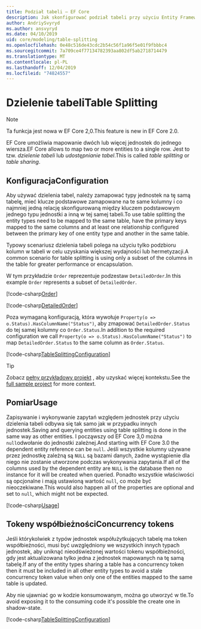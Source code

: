 ```yaml
---
title: Podział tabeli — EF Core
description: Jak skonfigurować podział tabeli przy użyciu Entity Framework Core
author: AndriySvyryd
ms.author: ansvyryd
ms.date: 04/10/2019
uid: core/modeling/table-splitting
ms.openlocfilehash: 0e48c516de43cdc2b54c56f1a96f5e01f9fbbbc4
ms.sourcegitcommit: 7a709ce4f77134782393aa802df5ab2718714479
ms.translationtype: MT
ms.contentlocale: pl-PL
ms.lasthandoff: 12/04/2019
ms.locfileid: "74824557"
---
```

# <a name="table-splitting"></a><span data-ttu-id="58913-103">Dzielenie tabeli</span><span class="sxs-lookup"><span data-stu-id="58913-103">Table Splitting</span></span>

>[!NOTE]
> <span data-ttu-id="58913-104">Ta funkcja jest nowa w EF Core 2,0.</span><span class="sxs-lookup"><span data-stu-id="58913-104">This feature is new in EF Core 2.0.</span></span>

<span data-ttu-id="58913-105">EF Core umożliwia mapowanie dwóch lub więcej jednostek do jednego wiersza.</span><span class="sxs-lookup"><span data-stu-id="58913-105">EF Core allows to map two or more entities to a single row.</span></span> <span data-ttu-id="58913-106">Jest to tzw. _dzielenie tabeli_ lub _udostępnianie tabel_.</span><span class="sxs-lookup"><span data-stu-id="58913-106">This is called _table splitting_ or _table sharing_.</span></span>

## <a name="configuration"></a><span data-ttu-id="58913-107">Konfiguracja</span><span class="sxs-lookup"><span data-stu-id="58913-107">Configuration</span></span>

<span data-ttu-id="58913-108">Aby używać dzielenia tabel, należy zamapować typy jednostek na tę samą tabelę, mieć klucze podstawowe zamapowane na te same kolumny i co najmniej jedną relację skonfigurowaną między kluczem podstawowym jednego typu jednostki a inną w tej samej tabeli.</span><span class="sxs-lookup"><span data-stu-id="58913-108">To use table splitting the entity types need to be mapped to the same table, have the primary keys mapped to the same columns and at least one relationship configured between the primary key of one entity type and another in the same table.</span></span>

<span data-ttu-id="58913-109">Typowy scenariusz dzielenia tabeli polega na użyciu tylko podzbioru kolumn w tabeli w celu uzyskania większej wydajności lub hermetyzacji.</span><span class="sxs-lookup"><span data-stu-id="58913-109">A common scenario for table splitting is using only a subset of the columns in the table for greater performance or encapsulation.</span></span>

<span data-ttu-id="58913-110">W tym przykładzie `Order` reprezentuje podzestaw `DetailedOrder`.</span><span class="sxs-lookup"><span data-stu-id="58913-110">In this example `Order` represents a subset of `DetailedOrder`.</span></span>

[!code-csharp[Order](../../../samples/core/Modeling/TableSplitting/Order.cs?name=Order)]

[!code-csharp[DetailedOrder](../../../samples/core/Modeling/TableSplitting/DetailedOrder.cs?name=DetailedOrder)]

<span data-ttu-id="58913-111">Poza wymaganą konfiguracją, która wywołuje `Property(o => o.Status).HasColumnName("Status")`, aby zmapować `DetailedOrder.Status` do tej samej kolumny co `Order.Status`.</span><span class="sxs-lookup"><span data-stu-id="58913-111">In addition to the required configuration we call `Property(o => o.Status).HasColumnName("Status")` to map `DetailedOrder.Status` to the same column as `Order.Status`.</span></span>

[!code-csharp[TableSplittingConfiguration](../../../samples/core/Modeling/TableSplitting/TableSplittingContext.cs?name=TableSplitting&highlight=3)]

> [!TIP]
> <span data-ttu-id="58913-112">Zobacz [pełny przykładowy projekt](https://github.com/aspnet/EntityFramework.Docs/tree/master/samples/core/Modeling/TableSplitting) , aby uzyskać więcej kontekstu.</span><span class="sxs-lookup"><span data-stu-id="58913-112">See the [full sample project](https://github.com/aspnet/EntityFramework.Docs/tree/master/samples/core/Modeling/TableSplitting) for more context.</span></span>

## <a name="usage"></a><span data-ttu-id="58913-113">Pomiar</span><span class="sxs-lookup"><span data-stu-id="58913-113">Usage</span></span>

<span data-ttu-id="58913-114">Zapisywanie i wykonywanie zapytań względem jednostek przy użyciu dzielenia tabeli odbywa się tak samo jak w przypadku innych jednostek.</span><span class="sxs-lookup"><span data-stu-id="58913-114">Saving and querying entities using table splitting is done in the same way as other entities.</span></span> <span data-ttu-id="58913-115">I począwszy od EF Core 3,0 można `null`odwołanie do jednostki zależnej.</span><span class="sxs-lookup"><span data-stu-id="58913-115">And starting with EF Core 3.0 the dependent entity reference can be `null`.</span></span> <span data-ttu-id="58913-116">Jeśli wszystkie kolumny używane przez jednostkę zależną są `NULL` są bazami danych, żadne wystąpienie dla niego nie zostanie utworzone podczas wykonywania zapytania.</span><span class="sxs-lookup"><span data-stu-id="58913-116">If all of the columns used by the dependent entity are `NULL` is the database then no instance for it will be created when queried.</span></span> <span data-ttu-id="58913-117">Ponadto wszystkie właściwości są opcjonalne i mają ustawioną wartość `null`, co może być nieoczekiwane.</span><span class="sxs-lookup"><span data-stu-id="58913-117">This would also happen all of the properties are optional and set to `null`, which might not be expected.</span></span>

[!code-csharp[Usage](../../../samples/core/Modeling/TableSplitting/Program.cs?name=Usage)]

## <a name="concurrency-tokens"></a><span data-ttu-id="58913-118">Tokeny współbieżności</span><span class="sxs-lookup"><span data-stu-id="58913-118">Concurrency tokens</span></span>

<span data-ttu-id="58913-119">Jeśli którykolwiek z typów jednostek współużytkujących tabelę ma token współbieżności, musi być uwzględniony we wszystkich innych typach jednostek, aby uniknąć nieodświeżonej wartości tokenu współbieżności, gdy jest aktualizowana tylko jedna z jednostek mapowanych na tę samą tabelę.</span><span class="sxs-lookup"><span data-stu-id="58913-119">If any of the entity types sharing a table has a concurrency token then it must be included in all other entity types to avoid a stale concurrency token value when only one of the entities mapped to the same table is updated.</span></span>

<span data-ttu-id="58913-120">Aby nie ujawniać go w kodzie konsumowanym, można go utworzyć w tle.</span><span class="sxs-lookup"><span data-stu-id="58913-120">To avoid exposing it to the consuming code it's possible the create one in shadow-state.</span></span>

[!code-csharp[TableSplittingConfiguration](../../../samples/core/Modeling/TableSplitting/TableSplittingContext.cs?name=ConcurrencyToken&highlight=2)]

